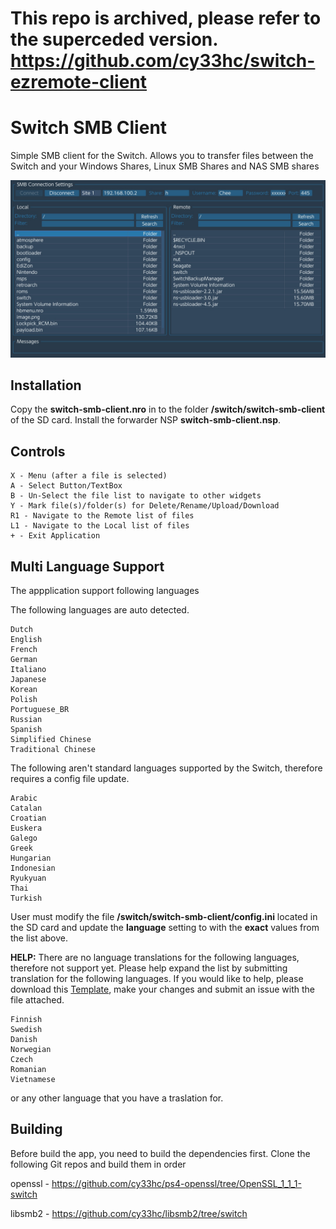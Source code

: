 # This repo is archived, please refer to the superceded version. https://github.com/cy33hc/switch-ezremote-client

# Switch SMB Client

Simple SMB client for the Switch. Allows you to transfer files between the Switch and your Windows Shares, Linux SMB Shares and NAS SMB shares

![Preview](/screenshot.jpg)

## Installation
Copy the **switch-smb-client.nro** in to the folder **/switch/switch-smb-client** of the SD card. Install the forwarder NSP **switch-smb-client.nsp**.

## Controls
```
X - Menu (after a file is selected)
A - Select Button/TextBox
B - Un-Select the file list to navigate to other widgets
Y - Mark file(s)/folder(s) for Delete/Rename/Upload/Download
R1 - Navigate to the Remote list of files
L1 - Navigate to the Local list of files
+ - Exit Application
```

## Multi Language Support
The appplication support following languages

The following languages are auto detected.
```
Dutch
English
French
German
Italiano
Japanese
Korean
Polish
Portuguese_BR
Russian
Spanish
Simplified Chinese
Traditional Chinese
```

The following aren't standard languages supported by the Switch, therefore requires a config file update.
```
Arabic
Catalan
Croatian
Euskera
Galego
Greek
Hungarian
Indonesian
Ryukyuan
Thai
Turkish
```
User must modify the file **/switch/switch-smb-client/config.ini** located in the SD card and update the **language** setting to with the **exact** values from the list above.

**HELP:** There are no language translations for the following languages, therefore not support yet. Please help expand the list by submitting translation for the following languages. If you would like to help, please download this [Template](https://github.com/cy33hc/switch-smb-client/blob/master/lang/English.ini), make your changes and submit an issue with the file attached.
```
Finnish
Swedish
Danish
Norwegian
Czech
Romanian
Vietnamese
```
or any other language that you have a traslation for.

## Building
Before build the app, you need to build the dependencies first.
Clone the following Git repos and build them in order

openssl - https://github.com/cy33hc/ps4-openssl/tree/OpenSSL_1_1_1-switch

libsmb2 - https://github.com/cy33hc/libsmb2/tree/switch
